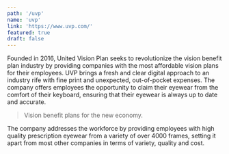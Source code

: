 ```yaml
---
path: '/uvp'
name: 'uvp'
link: 'https://www.uvp.com/'
featured: true
draft: false
---
```


Founded in 2016, United Vision Plan seeks to
revolutionize the vision benefit plan industry by providing
companies with the most affordable vision plans for their
employees. UVP brings a fresh and clear digital approach to
an industry rife with fine print and unexpected, out-of-pocket
expenses. The company offers employees the opportunity
to claim their eyewear from the comfort of their keyboard,
ensuring that their eyewear is always up to date
and accurate.

  >Vision benefit plans for the new economy.

The company addresses the workforce by providing
employees with high quality prescription eyewear from
a variety of over 4000 frames, setting it apart from most
other companies in terms of variety, quality and cost.